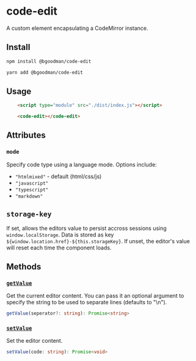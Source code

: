 # code-edit

A custom element encapsulating a CodeMirror instance.

## Install

```bash
npm install @bgoodman/code-edit

yarn add @bgoodman/code-edit
```

## Usage

```html
    <script type="module" src="./dist/index.js"></script>

    <code-edit></code-edit>
```

## Attributes

### `mode`

Specify code type using a language mode.  Options include:

+ `"htmlmixed"` - default (html/css/js)
+ `"javascript"`
+ `"typescript"`
+ `"markdown"`

## `storage-key`

If set, allows the editors value to persist accross sessions using `window.localStorage`.
Data is stored as key `${window.location.href}-${this.storageKey}`.
If unset, the editor's value will reset each time the component loads.

## Methods

### [`getValue`](https://codemirror.net/doc/manual.html#getValue)

Get the current editor content.  You can pass it an optional argument to specify the string to be used to separate lines (defaults to "\n").

```typescript
getValue(seperator?: string): Promise<string>
```

### [`setValue`](https://codemirror.net/doc/manual.html#setValue)

Set the editor content.

```typescript
setValue(code: string): Promise<void>
```
